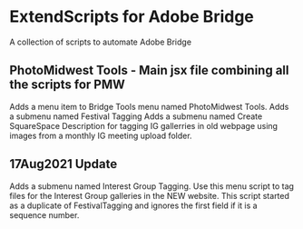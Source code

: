 # ExtendScripts for Adobe Bridge
A collection of scripts to automate Adobe Bridge
## PhotoMidwest Tools - Main jsx file combining all the scripts for PMW
Adds a menu item to Bridge Tools menu named PhotoMidwest Tools.
Adds a submenu named Festival Tagging
Adds a submenu named Create SquareSpace Description for tagging IG gallerries in old webpage using images from a monthly IG meeting upload folder.
## 17Aug2021 Update
Adds a submenu named Interest Group Tagging. Use this menu script to tag files for the Interest Group galleries in the NEW website.
This script started as a duplicate of FestivalTagging and ignores the first field if it is a sequence number.
